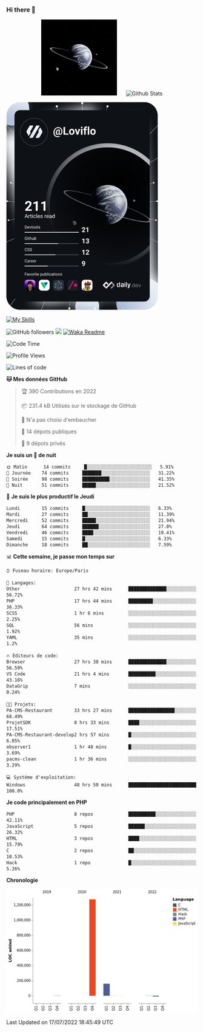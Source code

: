 ### Hi there 👋

<p align="center">
  <img src="https://github.com/Loviflo/Loviflo/blob/main/img/portrait.jpg" alt="Loviflo" height="200" style="margin-right: 20px"/>
  <img src="https://github-readme-stats.vercel.app/api?username=Loviflo&show_icons=true&theme=graywhite" alt="Github Stats" />
</p>

<a href="https://app.daily.dev/loviflo"><img src="https://github.com/loviflo/loviflo/blob/main/devcard.svg" width="400" alt="Loviflo's Dev Card"/></a>


[![My Skills](https://skillicons.dev/icons?i=php,laravel,symfony,mysql,js,ts,html,css,sass,angular,docker,webpack,vscode,figma,git,github,gitlab)](https://skillicons.dev)


![GitHub followers](https://img.shields.io/github/followers/Loviflo?label=Follow&style=social)
![](https://visitor-badge.glitch.me/badge?page_id=Loviflo.Loviflo)
[![Waka Readme](https://github.com/Loviflo/Loviflo/actions/workflows/update-stats.yml/badge.svg)](https://github.com/Loviflo/Loviflo/actions/workflows/update-stats.yml)

<!--START_SECTION:waka-->
![Code Time](http://img.shields.io/badge/Code%20Time-0%20secs-blue)

![Profile Views](http://img.shields.io/badge/Vues%20du%20profil-1-blue)

![Lines of code](https://img.shields.io/badge/Depuis%20Hello%20World%2C%20j%27ai%20%C3%A9crit-1%20Million%20Lignes%20de%20code-blue)

**🐱 Mes données GitHub** 

> 🏆 390 Contributions en 2022
 > 
> 📦 231.4 kB Utilisés sur le stockage de GitHub 
 > 
> 🚫 N'a pas choisi d'embaucher
 > 
> 📜 14 dépots publiques 
 > 
> 🔑 9 dépots privés  
 > 
**Je suis un 🦉 de nuit** 

```text
🌞 Matin      14 commits     █░░░░░░░░░░░░░░░░░░░░░░░░   5.91% 
🌆 Journée    74 commits     ███████░░░░░░░░░░░░░░░░░░   31.22% 
🌃 Soirée     98 commits     ██████████░░░░░░░░░░░░░░░   41.35% 
🌙 Nuit       51 commits     █████░░░░░░░░░░░░░░░░░░░░   21.52%

```
📅 **Je suis le plus productif le Jeudi** 

```text
Lundi        15 commits     █░░░░░░░░░░░░░░░░░░░░░░░░   6.33% 
Mardi        27 commits     ██░░░░░░░░░░░░░░░░░░░░░░░   11.39% 
Mercredi     52 commits     █████░░░░░░░░░░░░░░░░░░░░   21.94% 
Jeudi        64 commits     ██████░░░░░░░░░░░░░░░░░░░   27.0% 
Vendredi     46 commits     ████░░░░░░░░░░░░░░░░░░░░░   19.41% 
Samedi       15 commits     █░░░░░░░░░░░░░░░░░░░░░░░░   6.33% 
Dimanche     18 commits     ██░░░░░░░░░░░░░░░░░░░░░░░   7.59%

```


📊 **Cette semaine, je passe mon temps sur** 

```text
⌚︎ Fuseau horaire: Europe/Paris

💬 Langages: 
Other                    27 hrs 42 mins      ██████████████░░░░░░░░░░░   56.72% 
PHP                      17 hrs 44 mins      █████████░░░░░░░░░░░░░░░░   36.33% 
SCSS                     1 hr 6 mins         ░░░░░░░░░░░░░░░░░░░░░░░░░   2.25% 
SQL                      56 mins             ░░░░░░░░░░░░░░░░░░░░░░░░░   1.92% 
YAML                     35 mins             ░░░░░░░░░░░░░░░░░░░░░░░░░   1.2%

🔥 Éditeurs de code: 
Browser                  27 hrs 38 mins      ██████████████░░░░░░░░░░░   56.59% 
VS Code                  21 hrs 4 mins       ██████████░░░░░░░░░░░░░░░   43.16% 
DataGrip                 7 mins              ░░░░░░░░░░░░░░░░░░░░░░░░░   0.24%

🐱‍💻 Projets: 
PA-CMS-Restaurant        33 hrs 27 mins      █████████████████░░░░░░░░   68.49% 
ProjetSDK                8 hrs 33 mins       ████░░░░░░░░░░░░░░░░░░░░░   17.51% 
PA-CMS-Restaurant-develop2 hrs 57 mins       █░░░░░░░░░░░░░░░░░░░░░░░░   6.05% 
observer1                1 hr 48 mins        █░░░░░░░░░░░░░░░░░░░░░░░░   3.69% 
pacms-clean              1 hr 36 mins        ░░░░░░░░░░░░░░░░░░░░░░░░░   3.29%

💻 Système d'exploitation: 
Windows                  48 hrs 50 mins      █████████████████████████   100.0%

```

**Je code principalement en PHP** 

```text
PHP                      8 repos             ██████████░░░░░░░░░░░░░░░   42.11% 
JavaScript               5 repos             ██████░░░░░░░░░░░░░░░░░░░   26.32% 
HTML                     3 repos             ████░░░░░░░░░░░░░░░░░░░░░   15.79% 
C                        2 repos             ██░░░░░░░░░░░░░░░░░░░░░░░   10.53% 
Hack                     1 repo              █░░░░░░░░░░░░░░░░░░░░░░░░   5.26%

```


**Chronologie**

![Chart not found](https://raw.githubusercontent.com/Loviflo/Loviflo/main/charts/bar_graph.png) 


 Last Updated on 17/07/2022 18:45:49 UTC
<!--END_SECTION:waka-->
